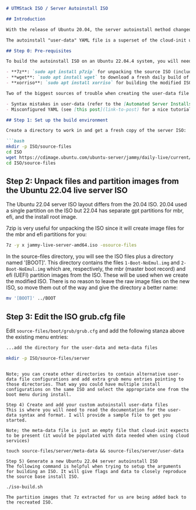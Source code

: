 ```markdown
# UTMStack ISO / Server Autoinstall ISO

## Introduction

With the release of Ubuntu 20.04, the server autoinstall method changed. Previously, the Debian pre-seed method was used. The new autoinstall method uses a "user-data" file, similar to what is done with cloud-init. The Ubuntu installer, ubiquity, was modified for this and became subiquity (server ubiquity).

The autoinstall "user-data" YAML file is a superset of the cloud-init user-data file and contains directives for the install tool curtin.

## Step 0: Pre-requisites

To build the autoinstall ISO on an Ubuntu 22.04.4 system, you will need the following packages:

- **7z**: `sudo apt install p7zip` for unpacking the source ISO (including mbr and efi partition images)
- **wget**: `sudo apt install wget` to download a fresh daily build of the 22.04 service ISO
- **xorriso**: `sudo apt install xorriso` for building the modified ISO

Two of the biggest sources of trouble when creating the user-data file for an autoinstall ISO are:

- Syntax mistakes in user-data (refer to the [Automated Server Installs Config File Reference](link-to-reference))
- Misconfigured YAML (see [this post](link-to-post) for a nice tutorial on YAML)

## Step 1: Set up the build environment

Create a directory to work in and get a fresh copy of the server ISO:

```bash
mkdir -p ISO/source-files
cd ISO
wget https://cdimage.ubuntu.com/ubuntu-server/jammy/daily-live/current/jammy-live-server-amd64.iso
cd ISO/source-files
```

## Step 2: Unpack files and partition images from the Ubuntu 22.04 live server ISO

The Ubuntu 22.04 server ISO layout differs from the 20.04 ISO. 20.04 used a single partition on the ISO but 22.04 has separate gpt partitions for mbr, efi, and the install root image.

7zip is very useful for unpacking the ISO since it will create image files for the mbr and efi partitions for you:

```bash
7z -y x jammy-live-server-amd64.iso -osource-files
```

In the source-files directory, you will see the ISO files plus a directory named '[BOOT]'. This directory contains the files `1-Boot-NoEmul.img` and `2-Boot-NoEmul.img` which are, respectively, the mbr (master boot record) and efi (UEFI) partition images from the ISO. These will be used when we create the modified ISO. There is no reason to leave the raw image files on the new ISO, so move them out of the way and give the directory a better name:

```bash
mv '[BOOT]' ../BOOT
```

## Step 3: Edit the ISO grub.cfg file

Edit `source-files/boot/grub/grub.cfg` and add the following stanza above the existing menu entries:

```bash
...add the directory for the user-data and meta-data files
```

```bash
mkdir -p ISO/source-files/server
```
```

Note; you can create other directories to contain alternative user-data file configurations and add extra grub menu entries pointing to those directories. That way you could have multiple install configurations on the same ISO and select the appropriate one from the boot menu during install.

Step 4) Create and add your custom autoinstall user-data files
This is where you will need to read the documentation for the user-data syntax and format. I will provide a sample file to get you started.

Note; the meta-data file is just an empty file that cloud-init expects to be present (it would be populated with data needed when using cloud services)

touch source-files/server/meta-data && source-files/server/user-data

Step 5) Generate a new Ubuntu 22.04 server autoinstall ISO
The following command is helpful when trying to setup the arguments for building an ISO. It will give flags and data to closely reproduce the source base install ISO.

./iso-build.sh

The partition images that 7z extracted for us are being added back to the recreated ISO.

